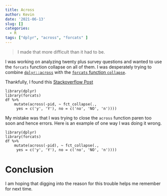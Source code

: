 ```yaml
---
title: Across
author: Kevin
date: '2021-06-13'
slug: []
categories:
  - R
tags: ["dplyr", "across", "forcats" ]
---
```


> I made that more difficult than it had to be.

I was working on analyzing twenty plus survey questions and wanted to use the `forcats` function collapse on all of them. I was desperately trying to combine [`dplyr::across`](https://dplyr.tidyverse.org/reference/across.html) with the [`forcats` function `collapse`](https://forcats.tidyverse.org/reference/fct_collapse.html).

Thankfully, I found this [Stackoverflow Post](https://stackoverflow.com/questions/66142322/fct-collapse-function-to-multiple-columns-at-once)

    library(dplyr)
    library(forcats)
    df %>% 
        mutate(across(-pid, ~ fct_collapse(.,
         yes = c('y', 'Y'), no = c('no', 'NO', 'n'))))
         

My mistake was that I was trying to close the `across` function paren too soon and hence errors. Here is an example of one way I was doing it wrong.

    library(dplyr)
    library(forcats)
    df %>% 
        mutate(across(-pid), ~ fct_collapse(.,
         yes = c('y', 'Y'), no = c('no', 'NO', 'n'))))
         

# Conclusion

I am hoping that digging into the reason for this trouble helps me remember for next time.
